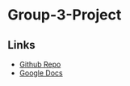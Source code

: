 # Group-3-Project


## Links
- [Github Repo]()
- [Google Docs](https://docs.google.com/document/d/1z_KG5lV5i3zaO-4JRKbiZoYg3_6UlroHVJhkCkvh8rM/edit)